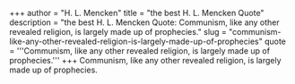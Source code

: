 +++
author = "H. L. Mencken"
title = "the best H. L. Mencken Quote"
description = "the best H. L. Mencken Quote: Communism, like any other revealed religion, is largely made up of prophecies."
slug = "communism-like-any-other-revealed-religion-is-largely-made-up-of-prophecies"
quote = '''Communism, like any other revealed religion, is largely made up of prophecies.'''
+++
Communism, like any other revealed religion, is largely made up of prophecies.
